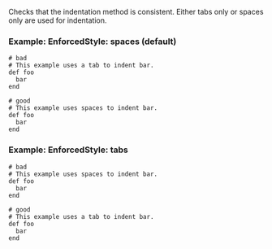 Checks that the indentation method is consistent.
Either tabs only or spaces only are used for indentation.

### Example: EnforcedStyle: spaces (default)
    # bad
    # This example uses a tab to indent bar.
    def foo
      bar
    end

    # good
    # This example uses spaces to indent bar.
    def foo
      bar
    end

### Example: EnforcedStyle: tabs
    # bad
    # This example uses spaces to indent bar.
    def foo
      bar
    end

    # good
    # This example uses a tab to indent bar.
    def foo
      bar
    end